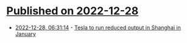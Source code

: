 # [Published on 2022-12-28](index.md)

* [2022-12-28, 06:31:14](https://news.ycombinator.com/item?id=34158111) - [Tesla to run reduced output in Shanghai in January](https://www.reuters.com/business/autos-transportation/tesla-run-reduced-output-shanghai-january-plan-shows-2022-12-27/)
